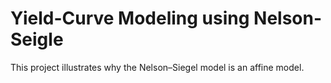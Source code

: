 # Yield-Curve Modeling using Nelson-Seigle
This project illustrates why the Nelson–Siegel model is an affine model.

